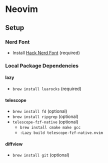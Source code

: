 # Neovim
## Setup
### Nerd Font
- Install [Hack Nerd Font](https://www.nerdfonts.com/) (required)

### Local Package Dependencies
#### lazy
- `brew install luarocks` (required)

#### telescope
- `brew install fd` (optional)
- `brew install ripgrep` (optional)
- `telescope-fzf-native` (optional)
    - `brew install cmake make gcc`
    - `:Lazy build telescope-fzf-native.nvim`

#### diffview
- `brew install git` (optional)
